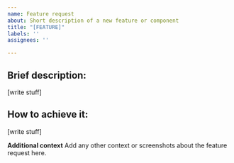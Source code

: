 ```yaml
---
name: Feature request
about: Short description of a new feature or component
title: "[FEATURE]"
labels: ''
assignees: ''

---
```


## Brief description:
[write stuff]
## How to achieve it:
[write stuff]

**Additional context**
Add any other context or screenshots about the feature request here.
